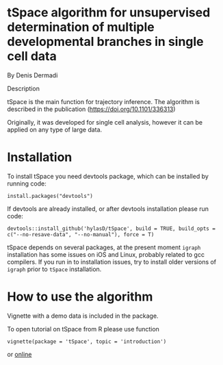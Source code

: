 # tSpace algorithm for unsupervised determination of multiple developmental branches in single cell data
By Denis Dermadi

Description

tSpace is the main function for trajectory inference. The algorithm is described in the publication (https://doi.org/10.1101/336313) 

Originally, it was developed for single cell analysis, however it can be applied on any type of large data.

# Installation

To install tSpace you need devtools package, which can be installed by running code:

`install.packages("devtools")`

If devtools are already installed, or after devtools installation please run code:

`devtools::install_github('hylasD/tSpace', build = TRUE, build_opts = c("--no-resave-data", "--no-manual"), force = T)`

tSpace depends on several packages, at the present moment `igraph` installation has some issues on iOS and Linux, probably related to gcc compilers. If you run in to installation issues, try to install older versions of `igraph` prior to `tSpace` installation.


# How to use the algorithm

Vignette with a demo data is included in the package.

To open tutorial on tSpace from R please use function 

`vignette(package = 'tSpace', topic = 'introduction')`

or [online](http://denisdermadi.com/tspace-trajectory-inference-algorithm)


